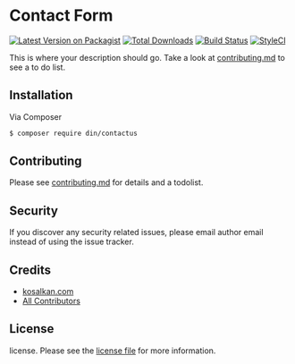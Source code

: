 # Contact Form

[![Latest Version on Packagist][ico-version]][link-packagist]
[![Total Downloads][ico-downloads]][link-downloads]
[![Build Status][ico-travis]][link-travis]
[![StyleCI][ico-styleci]][link-styleci]

This is where your description should go. Take a look at [contributing.md](contributing.md) to see a to do list.

## Installation

Via Composer

``` bash
$ composer require din/contactus
```

## Contributing

Please see [contributing.md](contributing.md) for details and a todolist.

## Security

If you discover any security related issues, please email author email instead of using the issue tracker.

## Credits

- [kosalkan.com][link-author]
- [All Contributors][link-contributors]

## License

license. Please see the [license file](license.md) for more information.

[ico-version]: https://img.shields.io/packagist/v/din/contactus.svg?style=flat-square
[ico-downloads]: https://img.shields.io/packagist/dt/din/contactus.svg?style=flat-square
[ico-travis]: https://img.shields.io/travis/din/contactus/master.svg?style=flat-square
[ico-styleci]: https://styleci.io/repos/12345678/shield

[link-packagist]: https://packagist.org/packages/din/contactus
[link-downloads]: https://packagist.org/packages/din/contactus
[link-travis]: https://travis-ci.org/din/contactus
[link-styleci]: https://styleci.io/repos/12345678
[link-author]: https://github.com/din
[link-contributors]: ../../contributors
